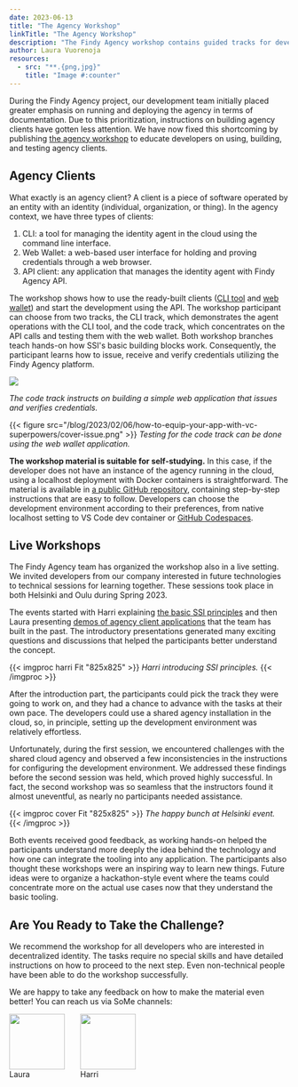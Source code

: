 ```yaml
---
date: 2023-06-13
title: "The Agency Workshop"
linkTitle: "The Agency Workshop"
description: "The Findy Agency workshop contains guided tracks for developers on how to build clients for Findy Agency. Students learn how to use the agency CLI tool to operate their identity agent in the cloud, run simple CLI chatbots, and build web applications with the programming language of their choice (Go, Typescript, or Kotlin)."
author: Laura Vuorenoja
resources:
  - src: "**.{png,jpg}"
    title: "Image #:counter"
---
```

During the Findy Agency project, our development team initially placed greater emphasis on running
and deploying the agency in terms of documentation.
Due to this prioritization, instructions on building agency
clients have gotten less attention. We have now fixed this shortcoming by publishing [the agency workshop](https://github.com/findy-network/agency-workshop)
to educate developers on using, building, and testing agency clients.

## Agency Clients

What exactly is an agency client? A client is a piece of software operated by an entity with
an identity (individual, organization, or thing). In the agency context, we have three types of clients:

1. CLI: a tool for managing the identity agent in the cloud using the command line interface.
1. Web Wallet: a web-based user interface for holding and proving credentials through a web browser.
1. API client: any application that manages the identity agent with Findy Agency API.

The workshop shows how to use the ready-built clients ([CLI tool](https://github.com/findy-network/findy-agent-cli)
and [web wallet](https://github.com/findy-network/findy-wallet-pwa)) and start
the development using the API. The workshop participant can choose from two tracks, the CLI track,
which demonstrates the agent operations with the CLI tool, and the code track, which
concentrates on the API calls and testing them with the web wallet. Both workshop branches
teach hands-on how SSI's basic building blocks work. Consequently, the participant learns
how to issue, receive and verify credentials utilizing the Findy Agency platform.

<img src="https://github.com/findy-network/agency-workshop/raw/master/track2.1-ts/docs/app-overview.png" /><br>

*The code track instructs on building a simple web application that issues and verifies credentials.*

{{< figure src="/blog/2023/02/06/how-to-equip-your-app-with-vc-superpowers/cover-issue.png" >}}
*Testing for the code track can be done using the web wallet application.*

**The workshop material is suitable for self-studying.** In this case, if the developer
does not have an instance of the agency running in the cloud, using a localhost deployment
with Docker containers is straightforward. The material is available in [a public
GitHub repository](https://github.com/findy-network/agency-workshop),
containing step-by-step instructions that are easy to follow.
Developers can choose the development environment according to their preferences,
from native localhost setting to VS Code dev container or [GitHub Codespaces](https://github.com/findy-network/agency-workshop-codespace).

## Live Workshops

The Findy Agency team has organized the workshop also in a live setting.
We invited developers from our company interested in future technologies
to technical sessions for learning together. These sessions took place in both Helsinki and Oulu
during Spring 2023.

The events started with Harri explaining
[the basic SSI principles](/docs/slides/introduction-to-ssi/)
and then Laura presenting [demos of agency client applications](https://www.youtube.com/@optechlab9732/videos)
that the team has built in the past. The introductory presentations generated
many exciting questions and discussions that helped the participants better understand the concept.

{{< imgproc harri Fit "825x825" >}}
<em>Harri introducing SSI principles.</em>
{{< /imgproc >}}

After the introduction part, the participants could pick the track they were going to work on,
and they had a chance to advance with the tasks at their own pace. The developers could use a
shared agency installation in the cloud, so, in principle, setting up the development environment
was relatively effortless.

Unfortunately, during the first session, we encountered challenges with the shared cloud agency
and observed a few inconsistencies in the instructions for configuring the development environment.
We addressed these findings before the second session was held, which proved highly successful.
In fact, the second workshop was so seamless that the instructors found it almost uneventful,
as nearly no participants needed assistance.

{{< imgproc cover Fit "825x825" >}}
<em>The happy bunch at Helsinki event.</em>
{{< /imgproc >}}

Both events received good feedback, as working hands-on helped the participants understand
more deeply the idea behind the technology and how one can integrate the tooling into
any application. The participants also thought these workshops were an inspiring way
to learn new things. Future ideas were to organize a hackathon-style event where
the teams could concentrate more on the actual use cases now that they understand the basic tooling.

## Are You Ready to Take the Challenge?

We recommend the workshop for all developers who are interested in decentralized identity.
The tasks require no special skills and have detailed instructions on how to proceed
to the next step. Even non-technical people have been able to do the workshop successfully.

We are happy to take any feedback on how to make the material even better!
You can reach us via SoMe channels:

<div style="display: flex">
<span>
<img src="https://avatars.githubusercontent.com/u/29113682?v=4%22" width="100"/>
<div>Laura</div>
<div><a href="https://github.com/lauravuo/" target="_blank" rel="noopener noreferer"><i class="fab fa-github ml-2 "></i></a>
<a href="https://www.linkedin.com/in/lauravuorenoja/" target="_blank" rel="noopener noreferer"><i class="fab fa-linkedin ml-2 "></i></a>
<a href="https://fosstodon.org/@lauravuo" target="_blank" rel="noopener noreferer"><i class="fab fa-mastodon ml-2 "></i></a>
<a href="https://twitter.com/vuorenoja" target="_blank" rel="noopener noreferer"><i class="fab fa-twitter ml-2 "></i></a></div>
</span><span style="padding-left: 2em">
<img src="https://avatars.githubusercontent.com/u/11439212?v=4" width="100">
<div>Harri</div>
<div><a href="https://github.com/lainio/" target="_blank" rel="noopener noreferer"><i class="fab fa-github ml-2 "></i></a>
<a href="https://www.linkedin.com/in/harrilainio/" target="_blank" rel="noopener noreferer"><i class="fab fa-linkedin ml-2 "></i></a>
<a href="https://twitter.com/harrilainio" target="_blank" rel="noopener noreferer"><i class="fab fa-twitter ml-2 "></i></a></div>
</span></div><br><br>

